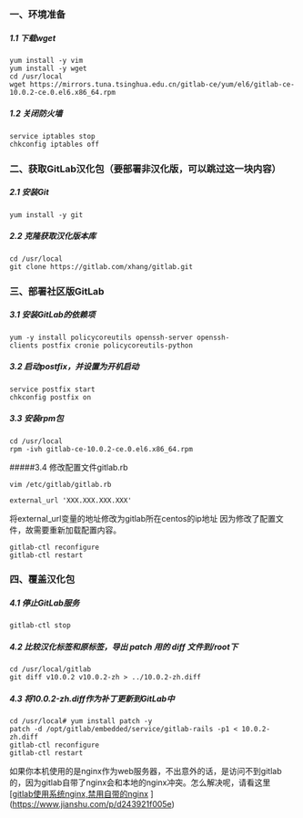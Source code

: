 ### 一、环境准备

##### 1.1 下载wget

```
yum install -y vim
yum install -y wget
cd /usr/local  
wget https://mirrors.tuna.tsinghua.edu.cn/gitlab-ce/yum/el6/gitlab-ce-10.0.2-ce.0.el6.x86_64.rpm
```
##### 1.2 关闭防火墙

```
service iptables stop
chkconfig iptables off
```
### 二、获取GitLab汉化包（要部署非汉化版，可以跳过这一块内容）

##### 2.1 安装Git

```
yum install -y git
```
##### 2.2 克隆获取汉化版本库

```
cd /usr/local
git clone https://gitlab.com/xhang/gitlab.git
```
### 三、部署社区版GitLab

##### 3.1 安装GitLab的依赖项

```
yum -y install policycoreutils openssh-server openssh-clients postfix cronie policycoreutils-python
```
##### 3.2 启动postfix，并设置为开机启动

```
service postfix start
chkconfig postfix on
```
##### 3.3 安装rpm包

```
cd /usr/local
rpm -ivh gitlab-ce-10.0.2-ce.0.el6.x86_64.rpm
```
#####3.4 修改配置文件gitlab.rb
```
vim /etc/gitlab/gitlab.rb

external_url 'XXX.XXX.XXX.XXX'
```
将external_url变量的地址修改为gitlab所在centos的ip地址
因为修改了配置文件，故需要重新加载配置内容。
```
gitlab-ctl reconfigure
gitlab-ctl restart
```
### 四、覆盖汉化包

##### 4.1 停止GitLab服务

```
gitlab-ctl stop
```

##### 4.2 比较汉化标签和原标签，导出 patch 用的 diff 文件到/root下

```
cd /usr/local/gitlab
git diff v10.0.2 v10.0.2-zh > ../10.0.2-zh.diff
```
##### 4.3 将10.0.2-zh.diff作为补丁更新到GitLab中

```
cd /usr/local# yum install patch -y
patch -d /opt/gitlab/embedded/service/gitlab-rails -p1 < 10.0.2-zh.diff
gitlab-ctl reconfigure
gitlab-ctl restart
```
如果你本机使用的是nginx作为web服务器，不出意外的话，是访问不到gitlab的，因为gitlab自带了nginx会和本地的nginx冲突。怎么解决呢，请看这里 [[gitlab使用系统nginx,禁用自带的nginx](https://www.jianshu.com/p/d243921f005e)
](https://www.jianshu.com/p/d243921f005e)

